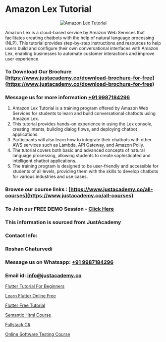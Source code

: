 # Amazon Lex Tutorial

<p align="center">
  <a href="https://justacademy.co/course-detail/aws-training">
    <img src="https://justacademy.co/storage2/course_image/1710409956_course_image.webp" alt="Amazon Lex Tutorial">
  </a>
</p>


Amazon Lex is a cloud-based service by Amazon Web Services that facilitates creating chatbots with the help of natural language processing (NLP). This tutorial provides step-by-step instructions and resources to help users build and configure their own conversational interfaces with Amazon Lex, enabling businesses to automate customer interactions and improve user experience. 
### To Download Our Brochure [https://www.justacademy.co/download-brochure-for-free](https://www.justacademy.co/download-brochure-for-free)
### Message us for more information [+91 9987184296](https://api.whatsapp.com/send?phone=919987184296)
1) Amazon Lex Tutorial is a training program offered by Amazon Web Services for students to learn and build conversational chatbots using Amazon Lex. 
2) This tutorial provides hands-on experience in using the Lex console, creating intents, building dialog flows, and deploying chatbot applications. 
3) Participants will also learn how to integrate their chatbots with other AWS services such as Lambda, API Gateway, and Amazon Polly. 
4) The tutorial covers both basic and advanced concepts of natural language processing, allowing students to create sophisticated and intelligent chatbot applications. 
5) The training program is designed to be user-friendly and accessible for students of all levels, providing them with the skills to develop chatbots for various industries and use cases.

### Browse our course links : [https://www.justacademy.co/all-courses](https://www.justacademy.co/all-courses) 
### To Join our FREE DEMO Session - [Click Here](https://www.justacademy.co/register-for-course-demo)


### This information is sourced from JustAcademy
### Contact Info:
### Roshan Chaturvedi
### Message us on Whatsapp: [+91 9987184296](https://api.whatsapp.com/send?phone=919987184296)
### Email id: [info@justacademy.co](mailto:info@justacademy.co)
                
[Flutter Tutorial For Beginners](0)

[Learn Flutter Online Free](https://www.linkedin.com/pulse/learn-flutter-online-free-justacademy-beangaluru-qwy7c/)

[Flutter Free Tutorial](https://medium.com/@AkashSingh2052/flutter-free-tutorial-025f0fe61b50)

[Semantic Html Course](https://medium.com/@namusn/semantic-html-course-1caedef86e5b)

[Fullstack C#](https://justacademyin.github.io/Articles/Fullstack-C#)

[Online Software Testing Course](https://justacademyin.github.io/justacademy/Online-Software-Testing-Course)

